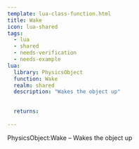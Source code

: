 ```yaml
---
template: lua-class-function.html
title: Wake
icon: lua-shared
tags:
  - lua
  - shared
  - needs-verification
  - needs-example
lua:
  library: PhysicsObject
  function: Wake
  realm: shared
  description: "Wakes the object up"
  
  
  returns:
    
---
```


<div class="lua__search__keywords">
PhysicsObject:Wake &#x2013; Wakes the object up
</div>
